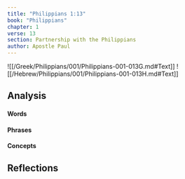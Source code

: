 ```yaml
---
title: "Philippians 1:13"
book: "Philippians"
chapter: 1
verse: 13
section: Partnership with the Philippians
author: Apostle Paul
---
```

![[/Greek/Philippians/001/Philippians-001-013G.md#Text]]
![[/Hebrew/Philippians/001/Philippians-001-013H.md#Text]]

## Analysis

#### Words

#### Phrases

#### Concepts

## Reflections
